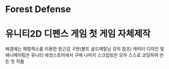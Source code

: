 # Forest Defense
# 유니티2D 디펜스 게임 첫 게임 자체제작
 배경에는 패럴렉스를 이용한 원근감 구현(볼트 골드메탈님 강의 참조)
 캐릭터 디자인 및 애니메이팅은 유니티 에셋스토어에서 구매
 나머지 스크립팅은 모두 스스로 코딩하여 만든 첫 작품
